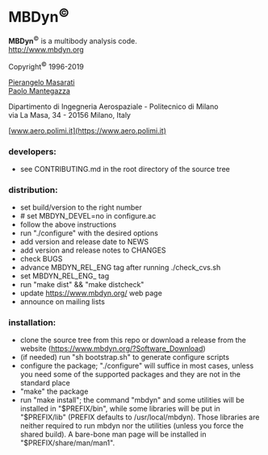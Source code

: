 # MBDyn<sup>&copy;</sup>
**MBDyn**<sup>&copy;</sup> is a multibody analysis code.   
http://www.mbdyn.org

Copyright<sup>&copy;</sup> 1996-2019

[Pierangelo Masarati](mailto:pierangelo.masarati@polimi.it)    
[Paolo Mantegazza](mailto:paolo.mantegazza@polimi.it)

Dipartimento di Ingegneria Aerospaziale - Politecnico di Milano    
via La Masa, 34 - 20156 Milano, Italy   

[www.aero.polimi.it](https://www.aero.polimi.it)


### developers:
  - see CONTRIBUTING.md in the root directory of the source tree



### distribution:
  - set build/version to the right number
  - \# set MBDYN_DEVEL=no in configure.ac
  - follow the above instructions
  - run "./configure" with the desired options
  - add version and release date to NEWS
  - add version and release notes to CHANGES
  - check BUGS
  - advance MBDYN_REL_ENG tag after running ./check_cvs.sh
  - set MBDYN_REL_ENG_<version> tag
  - run "make dist" && "make distcheck"
  - update https://www.mbdyn.org/ web page
  - announce on mailing lists



### installation:
  - clone the source tree from this repo or download a release 
    from the website (https://www.mbdyn.org/?Software_Download)
  - (if needed) run "sh bootstrap.sh" to generate configure scripts
  - configure the package; "./configure" will suffice in most cases,
    unless you need some of the supported packages and they are not 
	in the standard place
  - "make" the package
  - run "make install"; the command "mbdyn" and some utilities will
	be installed in "$PREFIX/bin", while some libraries will be put
	in "$PREFIX/lib" (PREFIX defaults to /usr/local/mbdyn).
	Those libraries are neither required to run mbdyn nor the utilities
	(unless you force the shared build).
	A bare-bone man page will be installed in "$PREFIX/share/man/man1".

